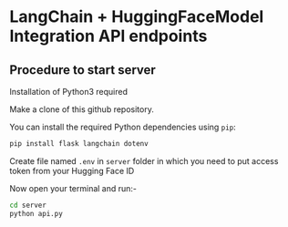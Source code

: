 # LangChain + HuggingFaceModel Integration API endpoints

## Procedure to start server

Installation of Python3 required

Make a clone of this github repository.

You can install the required Python dependencies using `pip`:

```bash
pip install flask langchain dotenv 
```

Create file named `.env` in `server` folder in which you need to put access token from your Hugging Face ID

Now open your terminal and run:-

```bash
cd server
python api.py
```

